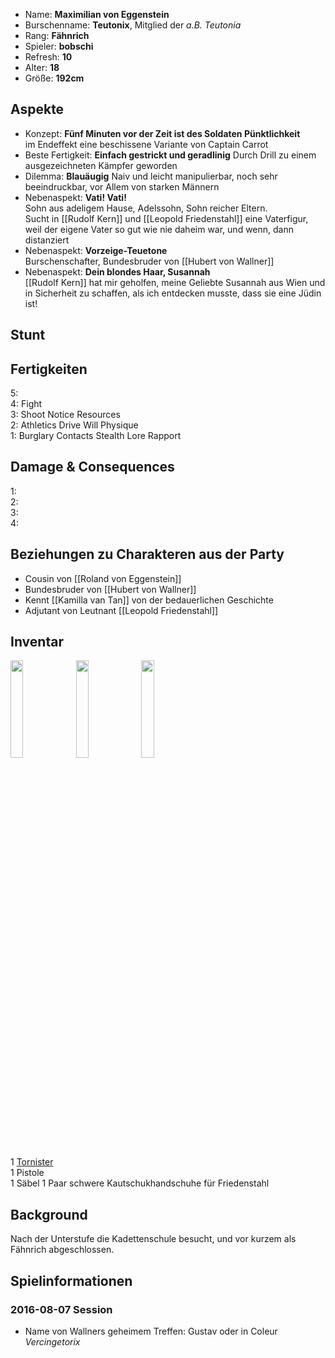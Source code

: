 * Name: **Maximilian von Eggenstein**
* Burschenname: **Teutonix**, Mitglied der *a.B. Teutonia*
* Rang: **Fähnrich**
* Spieler: **bobschi**
* Refresh: **10**
* Alter: **18**
* Größe: **192cm**

## Aspekte

* Konzept: **Fünf Minuten vor der Zeit ist des Soldaten Pünktlichkeit**  
im Endeffekt eine beschissene Variante von Captain Carrot
* Beste Fertigkeit: **Einfach gestrickt und geradlinig**
Durch Drill zu einem ausgezeichneten Kämpfer geworden
* Dilemma: **Blauäugig**
Naiv und leicht manipulierbar, noch sehr beeindruckbar, vor Allem von starken Männern
* Nebenaspekt: **Vati! Vati!**  
Sohn aus adeligem Hause, Adelssohn, Sohn reicher Eltern.  
Sucht in [[Rudolf Kern]] und [[Leopold Friedenstahl]] eine Vaterfigur, weil der eigene Vater so gut wie nie daheim war, und wenn, dann distanziert
* Nebenaspekt: **Vorzeige-Teuetone**  
Burschenschafter, Bundesbruder von [[Hubert von Wallner]]
* Nebenaspekt: **Dein blondes Haar, Susannah**  
[[Rudolf Kern]] hat mir geholfen, meine Geliebte Susannah aus Wien und in Sicherheit zu schaffen, als ich entdecken musste, dass sie eine Jüdin ist!

## Stunt

## Fertigkeiten

5:  
4: Fight   
3: Shoot Notice Resources  
2: Athletics Drive Will Physique  
1: Burglary Contacts Stealth Lore Rapport

## Damage & Consequences

1:  
2:  
3:   
4: 

## Beziehungen zu Charakteren aus der Party

* Cousin von [[Roland von Eggenstein]]
* Bundesbruder von [[Hubert von Wallner]]
* Kennt [[Kamilla van Tan]] von der bedauerlichen Geschichte
* Adjutant von Leutnant [[Leopold Friedenstahl]]

## Inventar

<img src="https://upload.wikimedia.org/wikipedia/commons/9/90/Jag_1915_bisspingen.jpg" width="20%" />
<img src="https://www.dorotheum.com/39H150504_139_83176_11/Bild/Säbel-für-Offiziere-der-k.-u.-k.-Kavallerie,.jpg" width="20%" />
<img src="https://upload.wikimedia.org/wikipedia/commons/c/c4/Steyr_Hahn_M1912.JPG" width="20%" />

1 [Tornister](https://de.wikipedia.org/wiki/Tornister)  
1 Pistole  
1 Säbel
1 Paar schwere Kautschukhandschuhe für Friedenstahl

## Background

Nach der Unterstufe die Kadettenschule besucht, und vor kurzem als Fähnrich abgeschlossen.

## Spielinformationen

### 2016-08-07 Session

* Name von Wallners geheimem Treffen: Gustav oder in Coleur *Vercingetorix*